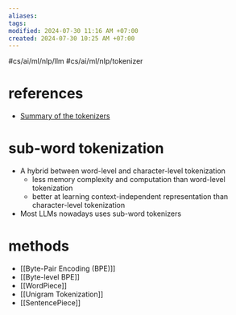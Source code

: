 ```yaml
---
aliases: 
tags: 
modified: 2024-07-30 11:16 AM +07:00
created: 2024-07-30 10:25 AM +07:00
---
```

#cs/ai/ml/nlp/llm #cs/ai/ml/nlp/tokenizer

# references
- [Summary of the tokenizers](https://huggingface.co/docs/transformers/en/tokenizer_summary)
# sub-word tokenization
- A hybrid between word-level and character-level tokenization
	- less memory complexity and computation than word-level tokenization
	- better at learning context-independent representation than character-level tokenization
- Most LLMs nowadays uses sub-word tokenizers

# methods
- [[Byte-Pair Encoding (BPE)]]
- [[Byte-level BPE]]
- [[WordPiece]]
- [[Unigram Tokenization]]
- [[SentencePiece]]
